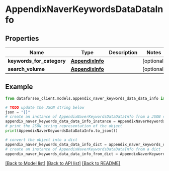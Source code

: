 # AppendixNaverKeywordsDataDataInfo


## Properties

Name | Type | Description | Notes
------------ | ------------- | ------------- | -------------
**keywords_for_category** | [**AppendixInfo**](AppendixInfo.md) |  | [optional] 
**search_volume** | [**AppendixInfo**](AppendixInfo.md) |  | [optional] 

## Example

```python
from dataforseo_client.models.appendix_naver_keywords_data_data_info import AppendixNaverKeywordsDataDataInfo

# TODO update the JSON string below
json = "{}"
# create an instance of AppendixNaverKeywordsDataDataInfo from a JSON string
appendix_naver_keywords_data_data_info_instance = AppendixNaverKeywordsDataDataInfo.from_json(json)
# print the JSON string representation of the object
print(AppendixNaverKeywordsDataDataInfo.to_json())

# convert the object into a dict
appendix_naver_keywords_data_data_info_dict = appendix_naver_keywords_data_data_info_instance.to_dict()
# create an instance of AppendixNaverKeywordsDataDataInfo from a dict
appendix_naver_keywords_data_data_info_from_dict = AppendixNaverKeywordsDataDataInfo.from_dict(appendix_naver_keywords_data_data_info_dict)
```
[[Back to Model list]](../README.md#documentation-for-models) [[Back to API list]](../README.md#documentation-for-api-endpoints) [[Back to README]](../README.md)


